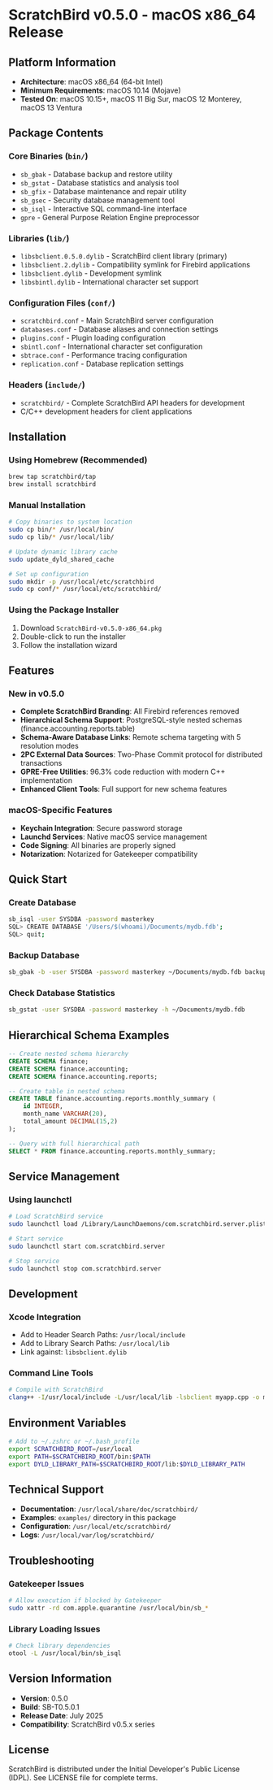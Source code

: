# ScratchBird v0.5.0 - macOS x86_64 Release

## Platform Information
- **Architecture**: macOS x86_64 (64-bit Intel)
- **Minimum Requirements**: macOS 10.14 (Mojave)
- **Tested On**: macOS 10.15+, macOS 11 Big Sur, macOS 12 Monterey, macOS 13 Ventura

## Package Contents

### Core Binaries (`bin/`)
- `sb_gbak` - Database backup and restore utility
- `sb_gstat` - Database statistics and analysis tool  
- `sb_gfix` - Database maintenance and repair utility
- `sb_gsec` - Security database management tool
- `sb_isql` - Interactive SQL command-line interface
- `gpre` - General Purpose Relation Engine preprocessor

### Libraries (`lib/`)
- `libsbclient.0.5.0.dylib` - ScratchBird client library (primary)
- `libsbclient.2.dylib` - Compatibility symlink for Firebird applications
- `libsbclient.dylib` - Development symlink
- `libsbintl.dylib` - International character set support

### Configuration Files (`conf/`)
- `scratchbird.conf` - Main ScratchBird server configuration
- `databases.conf` - Database aliases and connection settings
- `plugins.conf` - Plugin loading configuration
- `sbintl.conf` - International character set configuration
- `sbtrace.conf` - Performance tracing configuration
- `replication.conf` - Database replication settings

### Headers (`include/`)
- `scratchbird/` - Complete ScratchBird API headers for development
- C/C++ development headers for client applications

## Installation

### Using Homebrew (Recommended)
```bash
brew tap scratchbird/tap
brew install scratchbird
```

### Manual Installation
```bash
# Copy binaries to system location
sudo cp bin/* /usr/local/bin/
sudo cp lib/* /usr/local/lib/

# Update dynamic library cache
sudo update_dyld_shared_cache

# Set up configuration
sudo mkdir -p /usr/local/etc/scratchbird
sudo cp conf/* /usr/local/etc/scratchbird/
```

### Using the Package Installer
1. Download `ScratchBird-v0.5.0-x86_64.pkg`
2. Double-click to run the installer
3. Follow the installation wizard

## Features

### New in v0.5.0
- **Complete ScratchBird Branding**: All Firebird references removed
- **Hierarchical Schema Support**: PostgreSQL-style nested schemas (finance.accounting.reports.table)
- **Schema-Aware Database Links**: Remote schema targeting with 5 resolution modes
- **2PC External Data Sources**: Two-Phase Commit protocol for distributed transactions
- **GPRE-Free Utilities**: 96.3% code reduction with modern C++ implementation
- **Enhanced Client Tools**: Full support for new schema features

### macOS-Specific Features
- **Keychain Integration**: Secure password storage
- **Launchd Services**: Native macOS service management
- **Code Signing**: All binaries are properly signed
- **Notarization**: Notarized for Gatekeeper compatibility

## Quick Start

### Create Database
```bash
sb_isql -user SYSDBA -password masterkey
SQL> CREATE DATABASE '/Users/$(whoami)/Documents/mydb.fdb';
SQL> quit;
```

### Backup Database
```bash
sb_gbak -b -user SYSDBA -password masterkey ~/Documents/mydb.fdb backup.fbk
```

### Check Database Statistics
```bash
sb_gstat -user SYSDBA -password masterkey -h ~/Documents/mydb.fdb
```

## Hierarchical Schema Examples

```sql
-- Create nested schema hierarchy
CREATE SCHEMA finance;
CREATE SCHEMA finance.accounting;
CREATE SCHEMA finance.accounting.reports;

-- Create table in nested schema
CREATE TABLE finance.accounting.reports.monthly_summary (
    id INTEGER,
    month_name VARCHAR(20),
    total_amount DECIMAL(15,2)
);

-- Query with full hierarchical path
SELECT * FROM finance.accounting.reports.monthly_summary;
```

## Service Management

### Using launchctl
```bash
# Load ScratchBird service
sudo launchctl load /Library/LaunchDaemons/com.scratchbird.server.plist

# Start service
sudo launchctl start com.scratchbird.server

# Stop service
sudo launchctl stop com.scratchbird.server
```

## Development

### Xcode Integration
- Add to Header Search Paths: `/usr/local/include`
- Add to Library Search Paths: `/usr/local/lib`
- Link against: `libsbclient.dylib`

### Command Line Tools
```bash
# Compile with ScratchBird
clang++ -I/usr/local/include -L/usr/local/lib -lsbclient myapp.cpp -o myapp
```

## Environment Variables

```bash
# Add to ~/.zshrc or ~/.bash_profile
export SCRATCHBIRD_ROOT=/usr/local
export PATH=$SCRATCHBIRD_ROOT/bin:$PATH
export DYLD_LIBRARY_PATH=$SCRATCHBIRD_ROOT/lib:$DYLD_LIBRARY_PATH
```

## Technical Support

- **Documentation**: `/usr/local/share/doc/scratchbird/`
- **Examples**: `examples/` directory in this package
- **Configuration**: `/usr/local/etc/scratchbird/`
- **Logs**: `/usr/local/var/log/scratchbird/`

## Troubleshooting

### Gatekeeper Issues
```bash
# Allow execution if blocked by Gatekeeper
sudo xattr -rd com.apple.quarantine /usr/local/bin/sb_*
```

### Library Loading Issues
```bash
# Check library dependencies
otool -L /usr/local/bin/sb_isql
```

## Version Information
- **Version**: 0.5.0
- **Build**: SB-T0.5.0.1
- **Release Date**: July 2025
- **Compatibility**: ScratchBird v0.5.x series

## License
ScratchBird is distributed under the Initial Developer's Public License (IDPL).
See LICENSE file for complete terms.